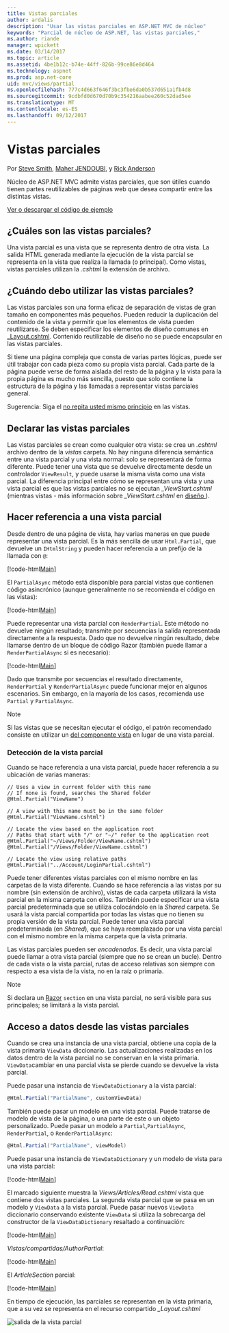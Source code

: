 ```yaml
---
title: Vistas parciales
author: ardalis
description: "Usar las vistas parciales en ASP.NET MVC de núcleo"
keywords: "Parcial de núcleo de ASP.NET, las vistas parciales,"
ms.author: riande
manager: wpickett
ms.date: 03/14/2017
ms.topic: article
ms.assetid: 4be1b12c-b74e-44ff-826b-99ce86e8d464
ms.technology: aspnet
ms.prod: asp.net-core
uid: mvc/views/partial
ms.openlocfilehash: 777c4d663f646f3bc3fbe6da0b537d651a1fb4d8
ms.sourcegitcommit: 9cdbfd0d670d70b9c354216aabee260c52dad5ee
ms.translationtype: MT
ms.contentlocale: es-ES
ms.lasthandoff: 09/12/2017
---
```

# <a name="partial-views"></a>Vistas parciales

Por [Steve Smith](https://ardalis.com/), [Maher JENDOUBI](https://twitter.com/maherjend), y [Rick Anderson](https://twitter.com/RickAndMSFT)

Núcleo de ASP.NET MVC admite vistas parciales, que son útiles cuando tienen partes reutilizables de páginas web que desea compartir entre las distintas vistas.

[Ver o descargar el código de ejemplo](https://github.com/aspnet/Docs/tree/master/aspnetcore/mvc/views/partial/sample)

## <a name="what-are-partial-views"></a>¿Cuáles son las vistas parciales?

Una vista parcial es una vista que se representa dentro de otra vista. La salida HTML generada mediante la ejecución de la vista parcial se representa en la vista que realiza la llamada (o principal). Como vistas, vistas parciales utilizan la *.cshtml* la extensión de archivo.

## <a name="when-should-i-use-partial-views"></a>¿Cuándo debo utilizar las vistas parciales?

Las vistas parciales son una forma eficaz de separación de vistas de gran tamaño en componentes más pequeños. Pueden reducir la duplicación del contenido de la vista y permitir que los elementos de vista pueden reutilizarse. Se deben especificar los elementos de diseño comunes en [_Layout.cshtml](layout.md). Contenido reutilizable de diseño no se puede encapsular en las vistas parciales.

Si tiene una página compleja que consta de varias partes lógicas, puede ser útil trabajar con cada pieza como su propia vista parcial. Cada parte de la página puede verse de forma aislada del resto de la página y la vista para la propia página es mucho más sencilla, puesto que solo contiene la estructura de la página y las llamadas a representar vistas parciales general.

Sugerencia: Siga el [no repita usted mismo principio](http://deviq.com/don-t-repeat-yourself/) en las vistas.

## <a name="declaring-partial-views"></a>Declarar las vistas parciales

Las vistas parciales se crean como cualquier otra vista: se crea un *.cshtml* archivo dentro de la *vistas* carpeta. No hay ninguna diferencia semántica entre una vista parcial y una vista normal: solo se representará de forma diferente. Puede tener una vista que se devuelve directamente desde un controlador `ViewResult`, y puede usarse la misma vista como una vista parcial. La diferencia principal entre cómo se representan una vista y una vista parcial es que las vistas parciales no se ejecutan *_ViewStart.cshtml* (mientras vistas - más información sobre *_ViewStart.cshtml* en [diseño ](layout.md)).

## <a name="referencing-a-partial-view"></a>Hacer referencia a una vista parcial

Desde dentro de una página de vista, hay varias maneras en que puede representar una vista parcial. Es la más sencilla de usar `Html.Partial`, que devuelve un `IHtmlString` y pueden hacer referencia a un prefijo de la llamada con `@`:

[!code-html[Main](partial/sample/src/PartialViewsSample/Views/Home/About.cshtml?range=9)]

El `PartialAsync` método está disponible para parcial vistas que contienen código asincrónico (aunque generalmente no se recomienda el código en las vistas):

[!code-html[Main](partial/sample/src/PartialViewsSample/Views/Home/About.cshtml?range=8)]

Puede representar una vista parcial con `RenderPartial`. Este método no devuelve ningún resultado; transmite por secuencias la salida representada directamente a la respuesta. Dado que no devuelve ningún resultado, debe llamarse dentro de un bloque de código Razor (también puede llamar a `RenderPartialAsync` si es necesario):

[!code-html[Main](partial/sample/src/PartialViewsSample/Views/Home/About.cshtml?range=10-12)]

Dado que transmite por secuencias el resultado directamente, `RenderPartial` y `RenderPartialAsync` puede funcionar mejor en algunos escenarios. Sin embargo, en la mayoría de los casos, recomienda use `Partial` y `PartialAsync`.

> [!NOTE]
> Si las vistas que se necesitan ejecutar el código, el patrón recomendado consiste en utilizar un [del componente vista](view-components.md) en lugar de una vista parcial.

### <a name="partial-view-discovery"></a>Detección de la vista parcial

Cuando se hace referencia a una vista parcial, puede hacer referencia a su ubicación de varias maneras:

```text
// Uses a view in current folder with this name
// If none is found, searches the Shared folder
@Html.Partial("ViewName")

// A view with this name must be in the same folder
@Html.Partial("ViewName.cshtml")

// Locate the view based on the application root
// Paths that start with "/" or "~/" refer to the application root
@Html.Partial("~/Views/Folder/ViewName.cshtml")
@Html.Partial("/Views/Folder/ViewName.cshtml")

// Locate the view using relative paths
@Html.Partial("../Account/LoginPartial.cshtml")
```

Puede tener diferentes vistas parciales con el mismo nombre en las carpetas de la vista diferente. Cuando se hace referencia a las vistas por su nombre (sin extensión de archivo), vistas de cada carpeta utilizará la vista parcial en la misma carpeta con ellos. También puede especificar una vista parcial predeterminada que se utiliza colocándolo en la *Shared* carpeta. Se usará la vista parcial compartida por todas las vistas que no tienen su propia versión de la vista parcial. Puede tener una vista parcial predeterminada (en *Shared*), que se haya reemplazado por una vista parcial con el mismo nombre en la misma carpeta que la vista primaria.

Las vistas parciales pueden ser *encadenadas*. Es decir, una vista parcial puede llamar a otra vista parcial (siempre que no se crean un bucle). Dentro de cada vista o la vista parcial, rutas de acceso relativas son siempre con respecto a esa vista de la vista, no en la raíz o primaria.

> [!NOTE]
> Si declara un [Razor](razor.md) `section` en una vista parcial, no será visible para sus principales; se limitará a la vista parcial.

## <a name="accessing-data-from-partial-views"></a>Acceso a datos desde las vistas parciales

Cuando se crea una instancia de una vista parcial, obtiene una copia de la vista primaria `ViewData` diccionario. Las actualizaciones realizadas en los datos dentro de la vista parcial no se conservan en la vista primaria. `ViewData`cambiar en una parcial vista se pierde cuando se devuelve la vista parcial.

Puede pasar una instancia de `ViewDataDictionary` a la vista parcial:

```csharp
@Html.Partial("PartialName", customViewData)
   ```

También puede pasar un modelo en una vista parcial. Puede tratarse de modelo de vista de la página, o una parte de este o un objeto personalizado. Puede pasar un modelo a `Partial`,`PartialAsync`, `RenderPartial`, o `RenderPartialAsync`:

```csharp
@Html.Partial("PartialName", viewModel)
   ```

Puede pasar una instancia de `ViewDataDictionary` y un modelo de vista para una vista parcial:

[!code-html[Main](partial/sample/src/PartialViewsSample/Views/Articles/Read.cshtml?range=15-16)]

El marcado siguiente muestra la *Views/Articles/Read.cshtml* vista que contiene dos vistas parciales. La segunda vista parcial que se pasa en un modelo y `ViewData` a la vista parcial. Puede pasar nuevos `ViewData` diccionario conservando existente `ViewData` si utiliza la sobrecarga del constructor de la `ViewDataDictionary` resaltado a continuación:

[!code-html[Main](partial/sample/src/PartialViewsSample/Views/Articles/Read.cshtml)]

*Vistas/compartidas/AuthorPartial*:

[!code-html[Main](partial/sample/src/PartialViewsSample/Views/Shared/AuthorPartial.cshtml)]

El *ArticleSection* parcial:

[!code-html[Main](partial/sample/src/PartialViewsSample/Views/Articles/ArticleSection.cshtml)]

En tiempo de ejecución, las parciales se representan en la vista primaria, que a su vez se representa en el recurso compartido *_Layout.cshtml*

![salida de la vista parcial](partial/_static/output.png)
